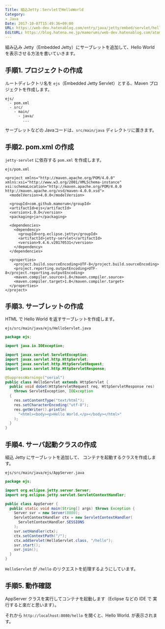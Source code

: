 ```yaml
---
Title: 組込Jetty：ServletでHelloWorld
Category:
- Java
Date: 2017-10-07T15:49:36+09:00
URL: https://web-dev.hatenablog.com/entry/java/jetty/embed/servlet/hello-world
EditURL: https://blog.hatena.ne.jp/mamorums/web-dev.hatenablog.com/atom/entry/8599973812305687245
---
```


組み込み Jetty（Embedded Jetty）にサーブレットを追加して、Hello World を表示させる方法を書いていきます。


## 手順1. プロジェクトの作成
ルートディレクトリ名を `ejs`（Embedded Jetty Servlet）とする、Maven プロジェクトを作成します。

```
ejs/
  - pom.xml
  - src/
    - main/
      - java/
        ...
```

サーブレットなどの Javaコードは、`src/main/java` ディレクトリに置きます。


## 手順2. pom.xml の作成
`jetty-servlet` に依存する `pom.xml` を作成します。

`ejs/pom.xml`

```
<project xmlns="http://maven.apache.org/POM/4.0.0" xmlns:xsi="http://www.w3.org/2001/XMLSchema-instance" xsi:schemaLocation="http://maven.apache.org/POM/4.0.0 http://maven.apache.org/xsd/maven-4.0.0.xsd">
  <modelVersion>4.0.0</modelVersion>

  <groupId>com.github.mamorum</groupId>
  <artifactId>ejs</artifactId>
  <version>1.0.0</version>
  <packaging>jar</packaging>

  <dependencies>
    <dependency>
      <groupId>org.eclipse.jetty</groupId>
      <artifactId>jetty-servlet</artifactId>
      <version>9.4.6.v20170531</version>
    </dependency>
  </dependencies>

  <properties>
    <project.build.sourceEncoding>UTF-8</project.build.sourceEncoding>
    <project.reporting.outputEncoding>UTF-8</project.reporting.outputEncoding>
    <maven.compiler.source>1.8</maven.compiler.source>
    <maven.compiler.target>1.8</maven.compiler.target>
  </properties>
</project>
```


## 手順3. サーブレットの作成
HTML で Hello World を返すサーブレットを作成します。

`ejs/src/main/java/ejs/HelloServlet.java`

```java
package ejs;

import java.io.IOException;

import javax.servlet.ServletException;
import javax.servlet.http.HttpServlet;
import javax.servlet.http.HttpServletRequest;
import javax.servlet.http.HttpServletResponse;

@SuppressWarnings("serial")
public class HelloServlet extends HttpServlet {
  public void doGet(HttpServletRequest req, HttpServletResponse res)
    throws ServletException, IOException
  {
    res.setContentType("text/html");
    res.setCharacterEncoding("utf-8");
    res.getWriter().println(
      "<html><body><p>Hello World.</p></body></html>"
    );
  }
}
```

## 手順4. サーバ起動クラスの作成
組込 Jetty にサーブレットを追加して、 コンテナを起動するクラスを作成します。

`ejs/src/main/java/ejs/AppServer.java`

```java
package ejs;

import org.eclipse.jetty.server.Server;
import org.eclipse.jetty.servlet.ServletContextHandler;

public class AppServer {
  public static void main(String[] args) throws Exception {
    Server svr = new Server(8080);
    ServletContextHandler ctx = new ServletContextHandler(
      ServletContextHandler.SESSIONS
    );
    svr.setHandler(ctx);
    ctx.setContextPath("/");
    ctx.addServlet(HelloServlet.class, "/hello");
    svr.start();
    svr.join();
  }
}
```

`HelloServlet` が `/hello` のリクエストを処理するようにしています。


## 手順5. 動作確認
AppServer クラスを実行してコンテナを起動します（Eclipse などの IDE で 実行すると楽だと思います）。

それから `http://localhost:8080/hello` を開くと、Hello World. が表示されます。
